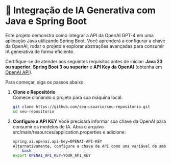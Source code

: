# 🚀 Integração de IA Generativa com Java e Spring Boot  

Este projeto demonstra como integrar a API da OpenAI GPT-4 em uma aplicação Java utilizando Spring Boot. Você aprenderá a configurar a chave da OpenAI, rodar o projeto e explorar abstrações avançadas para consumir IA generativa de forma eficiente.  

Certifique-se de atender aos seguintes requisitos antes de iniciar: **Java 23 ou superior**, **Spring Boot 3 ou superior** e **API Key da OpenAI** (obtenha em [OpenAI API](https://platform.openai.com/signup)).  

Para começar, siga os passos abaixo:  

1. **Clone o Repositório**  
   Comece clonando o projeto para sua máquina local:  
   ```bash
   git clone https://github.com/seu-usuario/seu-repositorio.git
   cd seu-repositorio
   
2. **Configure a API KEY**
   Você precisará informar sua chave da OpenAI para consumir os modelos de IA. Abra o arquivo src/main/resources/application.properties e adicione:
   ```bash
   spring.ai.openai.api-key=OPENAI-API-KEY
   Alternativamente, configure a chave de API como uma variável de ambiente:
    ```bash
   export OPENAI_API_KEY=YOUR_API_KEY



